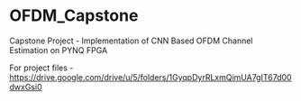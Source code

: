 # OFDM_Capstone
Capstone Project - Implementation of CNN Based OFDM Channel Estimation on PYNQ FPGA

For project files - https://drive.google.com/drive/u/5/folders/1GyqpDyrRLxmQimUA7gIT67d00dwxGsi0
